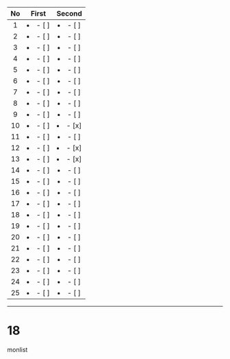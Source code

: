 | No  |      First      |     Second      |
| :-: | :-------------: | :-------------: |
|  1  | <li>- [ ] </li> | <li>- [ ] </li> |
|  2  | <li>- [ ] </li> | <li>- [ ] </li> |
|  3  | <li>- [ ] </li> | <li>- [ ] </li> |
|  4  | <li>- [ ] </li> | <li>- [ ] </li> |
|  5  | <li>- [ ] </li> | <li>- [ ] </li> |
|  6  | <li>- [ ] </li> | <li>- [ ] </li> |
|  7  | <li>- [ ] </li> | <li>- [ ] </li> |
|  8  | <li>- [ ] </li> | <li>- [ ] </li> |
|  9  | <li>- [ ] </li> | <li>- [ ] </li> |
| 10  | <li>- [ ] </li> | <li>- [x] </li> |
| 11  | <li>- [ ] </li> | <li>- [ ] </li> |
| 12  | <li>- [ ] </li> | <li>- [x] </li> |
| 13  | <li>- [ ] </li> | <li>- [x] </li> |
| 14  | <li>- [ ] </li> | <li>- [ ] </li> |
| 15  | <li>- [ ] </li> | <li>- [ ] </li> |
| 16  | <li>- [ ] </li> | <li>- [ ] </li> |
| 17  | <li>- [ ] </li> | <li>- [ ] </li> |
| 18  | <li>- [ ] </li> | <li>- [ ] </li> |
| 19  | <li>- [ ] </li> | <li>- [ ] </li> |
| 20  | <li>- [ ] </li> | <li>- [ ] </li> |
| 21  | <li>- [ ] </li> | <li>- [ ] </li> |
| 22  | <li>- [ ] </li> | <li>- [ ] </li> |
| 23  | <li>- [ ] </li> | <li>- [ ] </li> |
| 24  | <li>- [ ] </li> | <li>- [ ] </li> |
| 25  | <li>- [ ] </li> | <li>- [ ] </li> |

---

# 18

monlist
